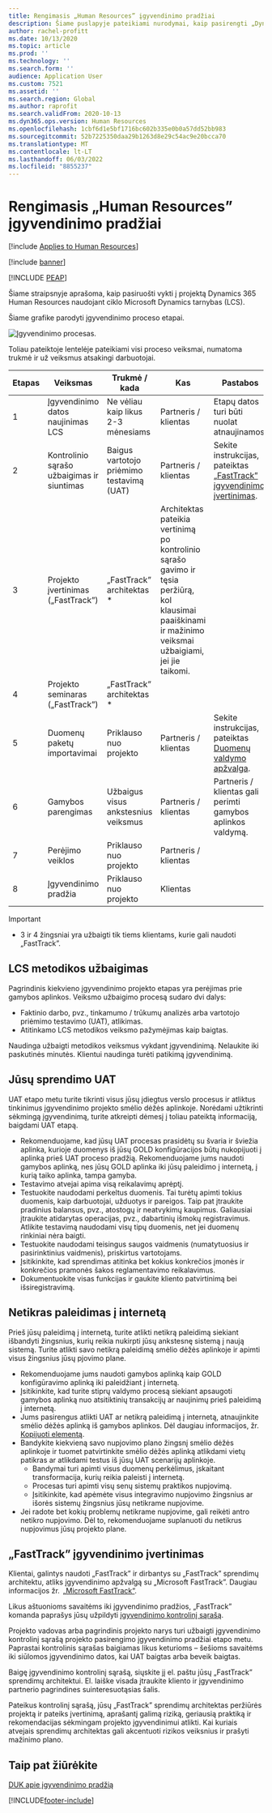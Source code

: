 ```yaml
---
title: Rengimasis „Human Resources” įgyvendinimo pradžiai
description: Šiame puslapyje pateikiami nurodymai, kaip pasirengti „Dynamics 365 Human Resources” įgyvendinimui.
author: rachel-profitt
ms.date: 10/13/2020
ms.topic: article
ms.prod: ''
ms.technology: ''
ms.search.form: ''
audience: Application User
ms.custom: 7521
ms.assetid: ''
ms.search.region: Global
ms.author: raprofit
ms.search.validFrom: 2020-10-13
ms.dyn365.ops.version: Human Resources
ms.openlocfilehash: 1cbf6d1e5bf1716bc602b335e0b0a57dd52bb983
ms.sourcegitcommit: 52b7225350daa29b1263d8e29c54ac9e20bcca70
ms.translationtype: MT
ms.contentlocale: lt-LT
ms.lasthandoff: 06/03/2022
ms.locfileid: "8855237"
---
```

# <a name="prepare-for-human-resources-go-live"></a>Rengimasis „Human Resources” įgyvendinimo pradžiai

[!include [Applies to Human Resources](../includes/applies-to-hr.md)]

[!include [banner](../includes/banner.md)]


[!INCLUDE [PEAP](../includes/peap-2.md)]

Šiame straipsnyje aprašoma, kaip pasiruošti vykti į projektą Dynamics 365 Human Resources naudojant ciklo Microsoft Dynamics tarnybas (LCS). 

Šiame grafike parodyti įgyvendinimo proceso etapai. 

![Įgyvendinimo procesas.](./media/hr-admin-go-live-prepare-process.png)

Toliau pateiktoje lentelėje pateikiami visi proceso veiksmai, numatoma trukmė ir už veiksmus atsakingi darbuotojai.

| Etapas | Veiksmas | Trukmė / kada | Kas | Pastabos |
| --- | --- | --- | --- |--- |
| 1 | Įgyvendinimo datos naujinimas LCS | Ne vėliau kaip likus 2-3 mėnesiams | Partneris / klientas | Etapų datos turi būti nuolat atnaujinamos. |
| 2 | Kontrolinio sąrašo užbaigimas ir siuntimas | Baigus vartotojo priėmimo testavimą (UAT) | Partneris / klientas | Sekite instrukcijas, pateiktas [„FastTrack” įgyvendinimo įvertinimas](hr-admin-go-live-prepare.md#fasttrack-go-live-assessment). |
| 3 | Projekto įvertinimas („FastTrack”) | „FastTrack” architektas * | Architektas pateikia vertinimą po kontrolinio sąrašo gavimo ir tęsia peržiūrą, kol klausimai paaiškinami ir mažinimo veiksmai užbaigiami, jei jie taikomi. |
| 4 | Projekto seminaras („FastTrack”) | „FastTrack” architektas * | |
| 5 | Duomenų paketų importavimai | Priklauso nuo projekto | Partneris / klientas | Sekite instrukcijas, pateiktas [Duomenų valdymo apžvalga](../fin-ops-core/dev-itpro/data-entities/data-entities-data-packages.md).|
| 6 | Gamybos parengimas | Užbaigus visus ankstesnius veiksmus | Partneris / klientas | Partneris / klientas gali perimti gamybos aplinkos valdymą.|
| 7 | Perėjimo veiklos | Priklauso nuo projekto | Partneris / klientas | |
| 8 | Įgyvendinimo pradžia | Priklauso nuo projekto | Klientas | |

> [!IMPORTANT]
> * 3 ir 4 žingsniai yra užbaigti tik tiems klientams, kurie gali naudoti „FastTrack”.

## <a name="completing-the-lcs-methodology"></a>LCS metodikos užbaigimas

Pagrindinis kiekvieno įgyvendinimo projekto etapas yra perėjimas prie gamybos aplinkos. Veiksmo užbaigimo procesą sudaro dvi dalys: 

- Faktinio darbo, pvz., tinkamumo / trūkumų analizės arba vartotojo priėmimo testavimo (UAT), atlikimas. 
- Atitinkamo LCS metodikos veiksmo pažymėjimas kaip baigtas. 

Naudinga užbaigti metodikos veiksmus vykdant įgyvendinimą. Nelaukite iki paskutinės minutės. Klientui naudinga turėti patikimą įgyvendinimą. 

## <a name="uat-for-your-solution"></a>Jūsų sprendimo UAT

UAT etapo metu turite tikrinti visus jūsų įdiegtus verslo procesus ir atliktus tinkinimus įgyvendinimo projekto smėlio dėžės aplinkoje. Norėdami užtikrinti sėkmingą įgyvendinimą, turite atkreipti dėmesį į toliau pateiktą informaciją, baigdami UAT etapą. 

- Rekomenduojame, kad jūsų UAT procesas prasidėtų su švaria ir šviežia aplinka, kurioje duomenys iš jūsų GOLD konfigūracijos būtų nukopijuoti į aplinką prieš UAT proceso pradžią. Rekomenduojame jums naudoti gamybos aplinką, nes jūsų GOLD aplinka iki jūsų paleidimo į internetą, į kurią taiko aplinka, tampa gamyba.
- Testavimo atvejai apima visą reikalavimų aprėptį. 
- Testuokite naudodami perkeltus duomenis. Tai turėtų apimti tokius duomenis, kaip darbuotojai, užduotys ir pareigos. Taip pat įtraukite pradinius balansus, pvz., atostogų ir neatvykimų kaupimus. Galiausiai įtraukite atidarytas operacijas, pvz., dabartinių išmokų registravimus. Atlikite testavimą naudodami visų tipų duomenis, net jei duomenų rinkiniai nėra baigti. 
- Testuokite naudodami teisingus saugos vaidmenis (numatytuosius ir pasirinktinius vaidmenis), priskirtus vartotojams. 
- Įsitikinkite, kad sprendimas atitinka bet kokius konkrečios įmonės ir konkrečios pramonės šakos reglamentavimo reikalavimus. 
- Dokumentuokite visas funkcijas ir gaukite kliento patvirtinimą bei išsiregistravimą. 

## <a name="mock-go-live"></a>Netikras paleidimas į internetą

Prieš jūsų paleidimą į internetą, turite atlikti netikrą paleidimą siekiant išbandyti žingsnius, kurių reikia nukirpti jūsų ankstesnę sistemą į naują sistemą. Turite atlikti savo netikrą paleidimą smėlio dėžės aplinkoje ir apimti visus žingsnius jūsų pjovimo plane.

- Rekomenduojame jums naudoti gamybos aplinką kaip GOLD konfigūravimo aplinką iki paleidžiant į internetą.
- Įsitikinkite, kad turite stiprų valdymo procesą siekiant apsaugoti gamybos aplinką nuo atsitiktinių transakcijų ar naujinimų prieš paleidimą į internetą.
- Jums pasirengus atlikti UAT ar netikrą paleidimą į internetą, atnaujinkite smėlio dėžės aplinką iš gamybos aplinkos. Dėl daugiau informacijos, žr. [Kopijuoti elementą](hr-admin-setup-copy-instance.md).
- Bandykite kiekvieną savo nupjovimo plano žingsnį smėlio dėžės aplinkoje ir tuomet patvirtinkite smėlio dėžės aplinką atlikdami vietų patikras ar atlikdami testus iš jūsų UAT scenarijų aplinkoje.
  - Bandymai turi apimti visus duomenų perkėlimus, įskaitant transformacija, kurių reikia paleisti į internetą.
  - Procesas turi apimti visų senų sistemų praktikos nupjovimą.
  - Įsitikinkite, kad apėmėte visus integravimo nupjovimo žingsnius ar išorės sistemų žingsnius jūsų netikrame nupjovime.
- Jei radote bet kokių problemų netikrame nupjovime, gali reikėti antro netikro nupjovimo. Dėl to, rekomenduojame suplanuoti du netikrus nupjovimus jūsų projekto plane.

## <a name="fasttrack-go-live-assessment"></a>„FastTrack” įgyvendinimo įvertinimas

Klientai, galintys naudoti „FastTrack” ir dirbantys su „FastTrack” sprendimų architektu, atliks įgyvendinimo apžvalgą su „Microsoft FastTrack”. Daugiau informacijos žr.  [„Microsoft FastTrack“](/dynamics365/fasttrack/). 

Likus aštuonioms savaitėms iki įgyvendinimo pradžios, „FastTrack” komanda paprašys jūsų užpildyti [įgyvendinimo kontrolinį sąrašą](https://go.microsoft.com/fwlink/?linkid=2146013).

Projekto vadovas arba pagrindinis projekto narys turi užbaigti įgyvendinimo kontrolinį sąrašą projekto pasirengimo įgyvendinimo pradžiai etapo metu. Paprastai kontrolinis sąrašas baigiamas likus keturioms – šešioms savaitėms iki siūlomos įgyvendinimo datos, kai UAT baigtas arba beveik baigtas. 

Baigę įgyvendinimo kontrolinį sąrašą, siųskite jį el. paštu jūsų „FastTrack” sprendimų architektui. El. laiške visada įtraukite kliento ir įgyvendinimo partnerio pagrindines suinteresuotąsias šalis. 

Pateikus kontrolinį sąrašą, jūsų „FastTrack” sprendimų architektas peržiūrės projektą ir pateiks įvertinimą, aprašantį galimą riziką, geriausią praktiką ir rekomendacijas sėkmingam projekto įgyvendinimui atlikti. Kai kuriais atvejais sprendimų architektas gali akcentuoti rizikos veiksnius ir prašyti mažinimo plano. 

## <a name="see-also"></a>Taip pat žiūrėkite

[DUK apie įgyvendinimo pradžią](hr-admin-go-live-faq.md)


[!INCLUDE[footer-include](../includes/footer-banner.md)]
